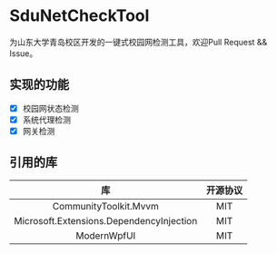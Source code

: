 # SduNetCheckTool

为山东大学青岛校区开发的一键式校园网检测工具，欢迎Pull Request && Issue。

## 实现的功能

- [x] 校园网状态检测
- [x] 系统代理检测
- [x] 网关检测

## 引用的库

|库|开源协议|
|:---:|:---:|
|CommunityToolkit.Mvvm|MIT|
|Microsoft.Extensions.DependencyInjection|MIT|
|ModernWpfUI|MIT|